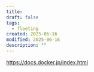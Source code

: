 ```yaml
---
title: 
draft: false
tags:
  - fleeting
created: 2025-06-16
modified: 2025-06-16
description: ""
---
```

https://docs.docker.jp/index.html
